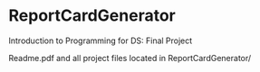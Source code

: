 # ReportCardGenerator
Introduction to Programming for DS: Final Project

Readme.pdf and all project files located in ReportCardGenerator/
